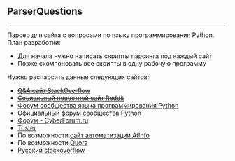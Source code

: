 ## ParserQuestions
---

Парсер для сайта с вопросами по языку программирования Python.
План разработки:
* Для начала нужно написать скрипты парсинга под каждый сайт
* Позже скомпоновать все скрипты в одну рабочую программу

Нужно распарсить данные следующих сайтов:
* ~~[Q&A сайт StackOverflow ](https://stackoverflow.com/questions/tagged/python)~~
* ~~[Cоциальный новостной сайт Reddit](https://www.reddit.com/r/Python/)~~
* [Форум сообщества языка программирования Python](https://python-forum.io/)
* [Официальный форум сообщества Python](http://python.su/forum/)
* [Форум - CyberForum.ru](http://www.cyberforum.ru/python/)
* [Toster](https://toster.ru/tag/python/questions)
* По возможности [сайт автоматизации AtInfo](http://automated-testing.info/tags/python)
* По возможности [Quora](https://www.quora.com/topic/Python-programming-language-1)
* [Русский stackoverflow](https://ru.stackoverflow.com/questions/tagged/python)

